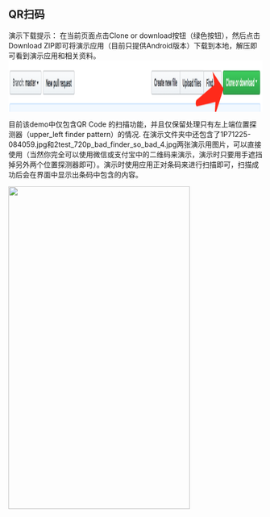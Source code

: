 
## QR扫码

演示下载提示：
在当前页面点击Clone or download按钮（绿色按钮），然后点击Download ZIP即可将演示应用（目前只提供Android版本）下载到本地，解压即可看到演示应用和相关资料。
<img width=1686px height=102px align="center" src="https://github.com/OoliccoO/scan-barcode-demo/blob/master/demo/724B467B-0B37-4BCA-8A14-1AA5EA303425.png"/>

目前该demo中仅包含QR Code 的扫描功能，并且仅保留处理只有左上端位置探测器（upper_left finder pattern）的情况.
在演示文件夹中还包含了1P71225-084059.jpg和2test_720p_bad_finder_so_bad_4.jpg两张演示用图片，可以直接使用（当然你完全可以使用微信或支付宝中的二维码来演示，演示时只要用手遮挡掉另外两个位置探测器即可）。演示时使用应用正对条码来进行扫描即可，扫描成功后会在界面中显示出条码中包含的内容。

<img width=360px height=640px align="center" src="https://github.com/OoliccoO/scan-barcode-demo/blob/master/demo/ezgif.com-video-to-gif-2.gif"/>
